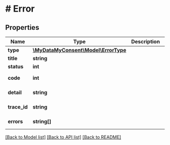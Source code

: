 # # Error

## Properties

Name | Type | Description | Notes
------------ | ------------- | ------------- | -------------
**type** | [**\MyDataMyConsent\Model\ErrorType**](ErrorType.md) |  | [optional]
**title** | **string** |  | [optional]
**status** | **int** |  | [optional]
**code** | **int** |  | [optional] [readonly]
**detail** | **string** |  | [optional] [readonly]
**trace_id** | **string** |  | [optional] [readonly]
**errors** | **string[]** |  | [optional] [readonly]

[[Back to Model list]](../../README.md#models) [[Back to API list]](../../README.md#endpoints) [[Back to README]](../../README.md)
